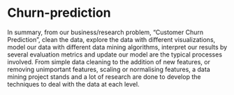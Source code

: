 # Churn-prediction
In summary, from our business/research problem, “Customer Churn Prediction”, clean the data, explore the data with different visualizations, model our data with different data mining algorithms, interpret our results by several evaluation metrics and update our model are the typical processes involved. From simple data cleaning to the addition of new features, or removing unimportant features, scaling or normalising features, a data mining project stands and a lot of research are done to develop the techniques to deal with the data at each level.
